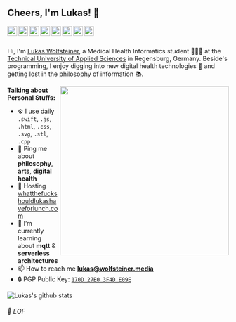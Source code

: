 ## Cheers, I'm Lukas! 👋

<a href="https://twitter.com/dnkncht">
  <img align="left" alt="Lukas Wolfsteiner | Twitter" width="22px" src="https://cdn.jsdelivr.net/npm/simple-icons@v3/icons/twitter.svg" />
</a>

<a href="https://www.linkedin.com/in/lukas-wolfsteiner/">
  <img align="left" alt="Lukas's LinkedIn" width="22px" src="https://cdn.jsdelivr.net/npm/simple-icons@v3/icons/linkedin.svg" />
</a>

<a href="https://www.reddit.com/user/dnkncht/">
  <img align="left" alt="Lukas's Reddit" width="22px" src="https://cdn.jsdelivr.net/npm/simple-icons@v3/icons/reddit.svg" />
</a>

<a href="https://last.fm/user/Twnksinr/">
  <img align="left" alt="Lukas's LastFM" width="22px" src="https://cdn.jsdelivr.net/npm/simple-icons@v3/icons/last-dot-fm.svg" />
</a>

<a href="https://open.spotify.com/user/1183417465/">
  <img align="left" alt="Lukas's Spotify" width="22px" src="https://cdn.jsdelivr.net/npm/simple-icons@v3/icons/spotify.svg" />
</a>

<a href="https://keybase.io/dotwee/">
  <img align="left" alt="Lukas's Keybase" width="22px" src="https://cdn.jsdelivr.net/npm/simple-icons@v3/icons/keybase.svg" />
</a>

<a href="https://getpocket.com/@dnkncht/">
  <img align="left" alt="Lukas's Pocket" width="22px" src="https://cdn.jsdelivr.net/npm/simple-icons@v3/icons/pocket.svg" />
</a>

<a href="https://www.xing.com/profile/Lukas_Wolfsteiner2/">
  <img align="left" alt="Lukas's Xing" width="22px" src="https://cdn.jsdelivr.net/npm/simple-icons@v3/icons/xing.svg" />
</a>

<br />
<br />

Hi, I'm [Lukas Wolfsteiner](https://lukas.wolfsteiner.media/), a Medical Health Informatics student 👨🏻‍🎓 at the [Technical University of Applied Sciences](https://www.oth-regensburg.de/) in Regensburg, Germany. Beside's programming, I enjoy digging into new digital health technologies 🧬 and getting lost in the philosophy of information 📚.

<img align="right" width="384" src="https://i.redd.it/42gyr1spwoq31.jpg" />

**Talking about Personal Stuffs:**

- ⚙️ I use daily `.swift`, `.js`, `.html`, `.css`, `.svg`, `.stl`, `.cpp`
- 💬 Ping me about **philosophy**, **arts**, **digital health**
- 💅 Hosting [whatthefuckshouldlukashaveforlunch.com](https://whatthefuckshouldlukashaveforlunch.com)
- 🌱 I’m currently learning about **mqtt** & **serverless architectures**
- 📫 How to reach me **lukas@wolfsteiner.media**
- 🔒 PGP Public Key: [`170D 27E0 3F4D E09E`](https://keybase.io/dotwee/pgp_keys.asc)

![Lukas's github stats](https://github-readme-stats.vercel.app/api?username=dotwee&show_icons=true)


###### 💾 EOF
